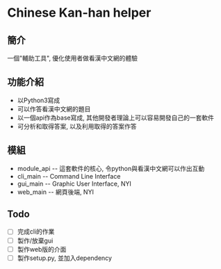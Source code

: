 # Chinese Kan-han helper

## 簡介
一個"輔助工具", 優化使用者做看漢中文網的體驗

## 功能介紹
 - 以Python3寫成
 - 可以作答看漢中文網的題目
 - 以一個api作為base寫成, 其他開發者理論上可以容易開發自己的一套軟件
 - 可分析和取得答案, 以及利用取得的答案作答

## 模組
 - module\_api -- 這套軟件的核心, 令python與看漢中文網可以作出互動
 - cli\_main -- Command Line Interface
 - gui\_main -- Graphic User Interface, NYI
 - web\_main -- 網頁後端, NYI

## Todo
 - [ ] 完成cli的作業
 - [ ] 製作/放棄gui
 - [ ] 製作web版的介面
 - [ ] 製作setup.py, 並加入dependency
